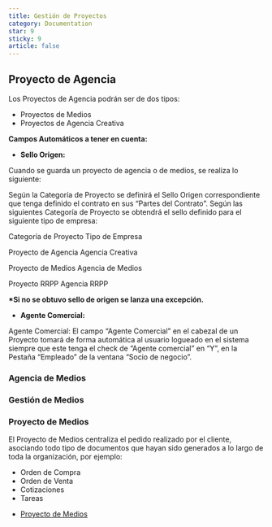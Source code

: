 ```yaml
---
title: Gestión de Proyectos
category: Documentation
star: 9
sticky: 9
article: false
---
```


## Proyecto de Agencia

Los Proyectos de Agencia podrán ser de dos tipos:

* Proyectos de Medios
* Proyectos de Agencia Creativa

**Campos Automáticos a tener en cuenta:**

* **Sello Origen:**

Cuando se guarda un proyecto de agencia o de medios, se realiza lo siguiente:

Según la Categoría de Proyecto se definirá el Sello Origen correspondiente que tenga definido el contrato en sus “Partes del Contrato”. Según las siguientes Categoría de Proyecto se obtendrá el sello definido para el siguiente tipo de empresa:

Categoría de Proyecto           Tipo de Empresa

Proyecto de Agencia             Agencia Creativa

Proyecto de Medios              Agencia de Medios

Proyecto RRPP                   Agencia RRPP

**\*Si no se obtuvo sello de origen se lanza una excepción.**

* **Agente Comercial:**

Agente Comercial: El campo “Agente Comercial” en el cabezal de un Proyecto tomará de forma automática al usuario logueado en el sistema siempre que este tenga el check de “Agente comercial” en “Y”, en la Pestaña “Empleado” de la ventana “Socio de negocio”.

### **Agencia de Medios**

### **Gestión de Medios**

### **Proyecto de Medios**

El Proyecto de Medios centraliza el pedido realizado por el cliente, asociando todo tipo de documentos que hayan sido generados a lo largo de toda la organización, por ejemplo:

* Orden de Compra
* Orden de Venta
* Cotizaciones
* Tareas

- [Proyecto de Medios](agency-project)
